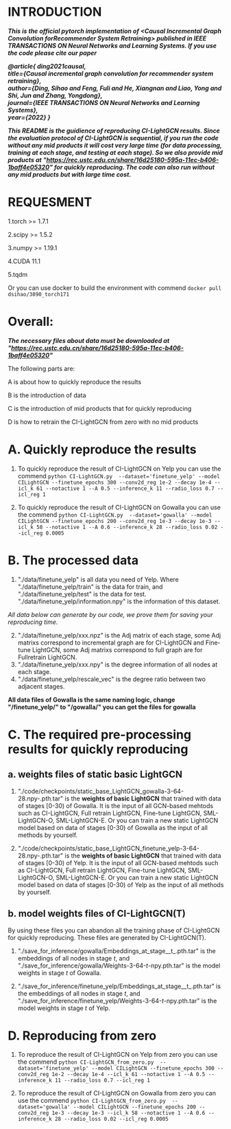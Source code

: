 # INTRODUCTION
***This is the official pytorch implementation of \<Causal Incremental Graph Convolution forRecommender System Retraining\> published in IEEE TRANSACTIONS ON Neural Networks and Learning Systems. If you use the code please cite our paper***

***@article{
  ding2021causal,  
  title={Causal incremental graph convolution for recommender system retraining},  
  author={Ding, Sihao and Feng, Fuli and He, Xiangnan and Liao, Yong and Shi, Jun and Zhang, Yongdong},  
  journal={IEEE TRANSACTIONS ON Neural Networks and Learning Systems},  
  year={2022}
  }***

***This README is the guidience of reproducing CI-LightGCN results. Since the evaluation protocol of CI-LightGCN is sequential, if you run the code without any mid products it will cost very large time (for data processing, training at each stage, and testing at each stage). So we also provide mid products at "https://rec.ustc.edu.cn/share/16d25180-595a-11ec-b406-1baff4e05320" for quickly reproducing. The code can also run without any mid products but with large time cost.***

# REQUESMENT
1.torch >= 1.7.1

2.scipy >= 1.5.2

3.numpy >= 1.19.1

4.CUDA 11.1

5.tqdm

Or you can use docker to build the environment with commend ```docker pull dsihao/3090_torch171```

# Overall:
___The necessary files about data must be downloaded at "https://rec.ustc.edu.cn/share/16d25180-595a-11ec-b406-1baff4e05320"___

The following parts are:

A is about how to quickly reproduce the results

B is the introduction of data

C is the introduction of mid products that for quickly reproducing

D is how to retrain the CI-LightGCN from zero with no mid products

# A. Quickly reproduce the results

1. To quickly reproduce the result of CI-LightGCN on Yelp you can use the commend 
```python CI-LightGCN.py  --dataset='finetune_yelp' --model CILightGCN --finetune_epochs 300 --conv2d_reg 1e-2 --decay 1e-4 --icl_k 61 --notactive 1 --A 0.5 --inference_k 11 --radio_loss 0.7 --icl_reg 1```

2. To quickly reproduce the result of CI-LightGCN on Gowalla you can use the commend 
```python CI-LightGCN.py  --dataset='gowalla' --model CILightGCN --finetune_epochs 200 --conv2d_reg 1e-3 --decay 1e-3 --icl_k 58 --notactive 1 --A 0.6 --inference_k 28 --radio_loss 0.02 --icl_reg 0.0005```

# B. The processed data
1. "./data/finetune_yelp" is all data you need of Yelp. Where "./data/finetune_yelp/train" is the data for train, and "./data/finetune_yelp/test" is the data for test. "./data/finetune_yelp/information.npy" is the information of this dataset.

_All data below can generate by our code, we prove them for saving your reproducing time._

2. "./data/finetune_yelp/xxx.npz" is the Adj matrix of each stage, some Adj matrixs correspond to incremental graph are for CI-LightGCN and Fine-tune LightGCN, some Adj matrixs correspond to full graph are for Fullretrain LightGCN.
3. "./data/finetune_yelp/xxx.npy" is the degree information of all nodes at each stage. 
4. "./data/finetune_yelp/rescale_vec" is the degree ratio between two adjacent stages.

__All data files of Gowalla is the same naming logic, change "/finetune_yelp/" to "/gowalla/" you can get the files for gowalla__


# C. The required pre-processing results for quickly reproducing

## a. weights files of static basic LightGCN
1. "./code/checkpoints/static_base_LightGCN_gowalla-3-64-28.npy-.pth.tar" is the __weights of basic LightGCN__ that trained with data of stages [0-30) of Gowalla. It is the input of all GCN-based mehtods such as CI-LightGCN, Full retrain LightGCN, Fine-tune LightGCN, SML-LightGCN-O, SML-LightGCN-E. Or you can train a new static LightGCN model based on data of stages [0-30) of Gowalla as the input of all methods by yourself.

2. "./code/checkpoints/static_base_LightGCN_finetune_yelp-3-64-28.npy-.pth.tar" is the __weights of basic LightGCN__ that trained with data of stages [0-30) of Yelp. It is the input of all GCN-based mehtods such as CI-LightGCN, Full retrain LightGCN, Fine-tune LightGCN, SML-LightGCN-O, SML-LightGCN-E. Or you can train a new static LightGCN model based on data of stages [0-30) of Yelp as the input of all methods by yourself.

## b. model weights files of CI-LightGCN(T)
By using these files you can abandon all the training phase of CI-LightGCN for quickly reproducing. These files are generated by CI-LightGCN(T).

1. "./save_for_inference/gowalla/Embeddings_at_stage__t_.pth.tar" is the embeddings of all nodes in stage _t_, and "./save_for_inference/gowalla/Weights-3-64-_t_-npy.pth.tar" is the model weights in stage _t_ of Gowalla.

2. "./save_for_inference/finetune_yelp/Embeddings_at_stage__t_.pth.tar" is the embeddings of all nodes in stage _t_, and "./save_for_inference/finetune_yelp/Weights-3-64-_t_-npy.pth.tar" is the model weights in stage _t_ of Yelp.


# D. Reproducing from zero

1. To reproduce the result of CI-LightGCN on Yelp from zero you can use the commend 
```python CI-LightGCN_from_zero.py  --dataset='finetune_yelp' --model CILightGCN --finetune_epochs 300 --conv2d_reg 1e-2 --decay 1e-4 --icl_k 61 --notactive 1 --A 0.5 --inference_k 11 --radio_loss 0.7 --icl_reg 1```

2. To reproduce the result of CI-LightGCN on Gowalla from zero you can use the commend 
```python CI-LightGCN_from_zero.py  --dataset='gowalla' --model CILightGCN --finetune_epochs 200 --conv2d_reg 1e-3 --decay 1e-3 --icl_k 58 --notactive 1 --A 0.6 --inference_k 28 --radio_loss 0.02 --icl_reg 0.0005```
